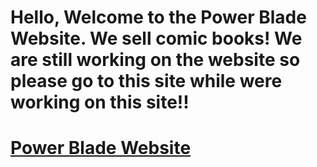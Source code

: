 <!DOCTYPE>
<HTML>
<BODY>
<H1>Hello, Welcome to the Power Blade Website. We sell comic books! We are still working on the website so please go to this site while were working on this site!! <h1> 
<a href="https://sites.google.com/view/powerbladecomicsinc/home"<button> Power Blade Website </button> </a>
